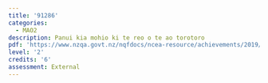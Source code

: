 ```yaml
---
title: '91286'
categories:
  - MAO2
description: Panui kia mohio ki te reo o te ao torotoro
pdf: 'https://www.nzqa.govt.nz/nqfdocs/ncea-resource/achievements/2019/as91286.pdf'
level: '2'
credits: '6'
assessment: External
---
```


